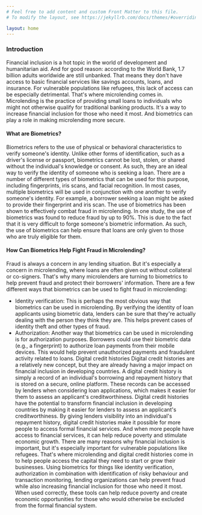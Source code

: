```yaml
---
# Feel free to add content and custom Front Matter to this file.
# To modify the layout, see https://jekyllrb.com/docs/themes/#overriding-theme-defaults

layout: home
---
```

### Introduction 

Financial inclusion is a hot topic in the world of development and humanitarian aid. And for good reason: according to
the World Bank, 1.7 billion adults worldwide are still unbanked. That means they don't have access to basic financial
services like savings accounts, loans, and insurance. For vulnerable populations like refugees, this lack of access can
be especially detrimental.
That's where microlending comes in. Microlending is the practice of providing small loans to individuals who might not
otherwise qualify for traditional banking products. It's a way to increase financial inclusion for those who need it
most. And biometrics can play a role in making microlending more secure.

#### What are Biometrics?

Biometrics refers to the use of physical or behavioral characteristics to verify someone's identity. Unlike other forms
of identification, such as a driver's license or passport, biometrics cannot be lost, stolen, or shared without the
individual's knowledge or consent. As such, they are an ideal way to verify the identity of someone who is seeking a
loan.
There are a number of different types of biometrics that can be used for this purpose, including fingerprints, iris
scans, and facial recognition. In most cases, multiple biometrics will be used in conjunction with one another to verify
someone's identity. For example, a borrower seeking a loan might be asked to provide their fingerprint and iris scan.
The use of biometrics has been shown to effectively combat fraud in microlending. In one study, the use of biometrics
was found to reduce fraud by up to 90%. This is due to the fact that it is very difficult to forge someone's biometric
information. As such, the use of biometrics can help ensure that loans are only given to those who are truly eligible
for them.

#### How Can Biometrics Help Fight Fraud in Microlending?

Fraud is always a concern in any lending situation. But it's especially a concern in microlending, where loans are often
given out without collateral or co-signers. That's why many microlenders are turning to biometrics to help prevent fraud
and protect their borrowers' information.
There are a few different ways that biometrics can be used to fight fraud in microlending:

- Identity verification: This is perhaps the most obvious way that biometrics can be used in microlending. By verifying
  the identity of loan applicants using biometric data, lenders can be sure that they're actually dealing with the
  person they think they are. This helps prevent cases of identity theft and other types of fraud.
- Authorization: Another way that biometrics can be used in microlending is for authorization purposes. Borrowers could
  use their biometric data (e.g., a fingerprint) to authorize loan payments from their mobile devices. This would help
  prevent unauthorized payments and fraudulent activity related to loans.
  Digital credit histories
  Digital credit histories are a relatively new concept, but they are already having a major impact on financial
  inclusion in developing countries. A digital credit history is simply a record of an individual's borrowing and
  repayment history that is stored on a secure, online platform. These records can be accessed by lenders when
  considering loan applications, which makes it easier for them to assess an applicant's creditworthiness.
  Digital credit histories have the potential to transform financial inclusion in developing countries by making it
  easier for lenders to assess an applicant's creditworthiness. By giving lenders visibility into an individual's
  repayment history, digital credit histories make it possible for more people to access formal financial services. And
  when more people have access to financial services, it can help reduce poverty and stimulate economic growth.
  There are many reasons why financial inclusion is important, but it's especially important for vulnerable populations
  like refugees. That's where microlending and digital credit histories come in to help people access the capital they
  need to start or grow their businesses. Using biometrics for things like identity verification, authorization in
  combination with identification of risky behaviour and transaction monitoring, lending organizations can help prevent
  fraud while also increasing financial inclusion for those who need it most. When used correctly, these tools can help
  reduce poverty and create economic opportunities for those who would otherwise be excluded from the formal financial
  system.


